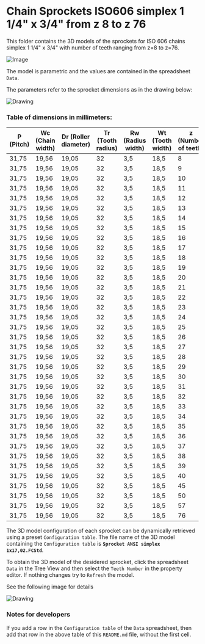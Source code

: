 # Chain Sprockets ISO606 simplex 1 1/4" x 3/4" from z 8 to z 76

This folder contains the 3D models of the sprockets for ISO 606 chains simplex 1 1/4" x 3/4" with number of teeth ranging from z=8 to z=76.

![Image](../images/simplex_screenshot.png "Sprocket Simplex")

The model is parametric and the values are contained in the spreadsheet `Data`.

The parameters refer to the sprocket dimensions as in the drawing below:

![Drawing](../images/simplex_drawing.png "Drawing")

### Table of dimensions in millimeters:

P (Pitch)|Wc (Chain width)|Dr (Roller diameter)|Tr (Tooth radius)|Rw (Radius width)|Wt (Tooth width)|z (Number of teeth)|De (External Diameter)|Dp (pitch diameter)|d (Hub diameter)|D (Hole diameter)|H (Total height)
---|---|---|---|---|---|---|---|---|---|---|---
31,75|19,56|19,05|32|3,5|18,5|8|98,1|82,96|53|20|40
31,75|19,56|19,05|32|3,5|18,5|9|108|92,84|63|20|40
31,75|19,56|19,05|32|3,5|18,5|10|117,9|102,74|70|20|40
31,75|19,56|19,05|32|3,5|18,5|11|127,8|112,68|77|20|45
31,75|19,56|19,05|32|3,5|18,5|12|137,8|122,68|88|20|45
31,75|19,56|19,05|32|3,5|18,5|13|147,8|132,65|98|20|45
31,75|19,56|19,05|32|3,5|18,5|14|157,8|142,68|108|20|45
31,75|19,56|19,05|32|3,5|18,5|15|167,9|152,72|118|20|45
31,75|19,56|19,05|32|3,5|18,5|16|177,9|162,75|120|25|50
31,75|19,56|19,05|32|3,5|18,5|17|187,9|172,78|120|25|50
31,75|19,56|19,05|32|3,5|18,5|18|198|182,85|120|25|50
31,75|19,56|19,05|32|3,5|18,5|19|208,1|192,91|120|25|50
31,75|19,56|19,05|32|3,5|18,5|20|218,1|202,98|120|25|50
31,75|19,56|19,05|32|3,5|18,5|21|228,2|213,04|140|25|55
31,75|19,56|19,05|32|3,5|18,5|22|238,3|223,11|140|25|55
31,75|19,56|19,05|32|3,5|18,5|23|248,3|233,17|140|25|55
31,75|19,56|19,05|32|3,5|18,5|24|258,4|243,23|140|25|55
31,75|19,56|19,05|32|3,5|18,5|25|268,5|253,33|140|25|55
31,75|19,56|19,05|32|3,5|18,5|26|278,6|263,4|150|25|55
31,75|19,56|19,05|32|3,5|18,5|27|288,6|273,49|150|25|55
31,75|19,56|19,05|32|3,5|18,5|28|298,7|283,56|150|25|55
31,75|19,56|19,05|32|3,5|18,5|29|308,8|293,65|150|25|55
31,75|19,56|19,05|32|3,5|18,5|30|318,9|303,75|150|25|55
31,75|19,56|19,05|32|3,5|18,5|31|329|313,85|150|25|55
31,75|19,56|19,05|32|3,5|18,5|32|339,1|323,91|150|25|55
31,75|19,56|19,05|32|3,5|18,5|33|349,2|334,01|150|25|55
31,75|19,56|19,05|32|3,5|18,5|34|359,3|344,1|150|25|55
31,75|19,56|19,05|32|3,5|18,5|35|369,4|354,2|150|25|55
31,75|19,56|19,05|32|3,5|18,5|36|379,5|364,3|150|25|55
31,75|19,56|19,05|32|3,5|18,5|37|389,5|374,39|150|25|55
31,75|19,56|19,05|32|3,5|18,5|38|399,6|384,49|150|25|55
31,75|19,56|19,05|32|3,5|18,5|39|409,7|394,59|150|25|55
31,75|19,56|19,05|32|3,5|18,5|40|419,8|404,69|150|25|55
31,75|19,56|19,05|32|3,5|18,5|45|470,3|455,17|150|25|70
31,75|19,56|19,05|32|3,5|18,5|50|520,8|505,65|150|25|70
31,75|19,56|19,05|32|3,5|18,5|57|591,5|576,35|150|25|80
31,75|19,56|19,05|32|3,5|18,5|76|783,5|768,32|150|25|80

The 3D model configuration of each sprocket can be dynamically retrieved using a preset `Configuration table`.
The file name of the 3D model containing the `Configuration table` is **`Sprocket ANSI simplex 1x17,02.FCStd`**.

To obtain the 3D model of the desidered sprocket, click the spreadsheet `Data` in the Tree View and then select the `Teeth Number` in the property editor. If nothing changes try to `Refresh` the model.

See the following image for details

![Drawing](../images/configuration.png "Configuration")

### Notes for developers
If you add a row in the `Configuration table` of the `Data` spreadsheet, then add that row in the above table of this `README.md` file, without the first cell.
